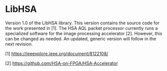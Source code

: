 # LibHSA

Version 1.0 of the LibHSA library. This version contains the source code
for the work presented in [1]. The HSA AQL packet processor currently runs
a specialized software for the image processing accelerator [2]. However,
this can be changed as needed. An updated, generic version will follow in
the next revision.

[1] https://ieeexplore.ieee.org/document/8122108/

[2] https://github.com/HSA-on-FPGA/HSA-Accelerator
